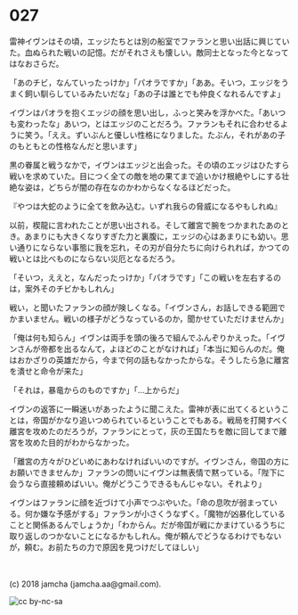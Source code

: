# 027

雷神イヴンはその頃，エッジたちとは別の船室でファランと思い出話に興じていた。血ぬられた戦いの記憶。だがそれさえも懐しい。敵同士となった今となってはなおさらだ。  

「あのチビ，なんていったっけか」「パオラですか」「ああ。そいつ，エッジをうまく飼い馴らしているみたいだな」「あの子は誰とでも仲良くなれるんですよ」  

イヴンはパオラを抱くエッジの顔を思い出し，ふっと笑みを浮かべた。「あいつも変わったな」あいつ，とはエッジのことだろう。ファランもそれに合わせるように笑う。「ええ。ずいぶんと優しい性格になりました。たぶん，それがあの子のもともとの性格なんだと思います」  

黒の眷属と戦うなかで，イヴンはエッジと出会った。その頃のエッジはひたすら戦いを求めていた。目につく全ての敵を地の果てまで追いかけ根絶やしにする壮絶な姿は，どちらが闇の存在なのかわからなくなるほどだった。  

『やつは大蛇のように全てを飲み込む。いずれ我らの脅威になるやもしれぬ』  

以前，楔龍に言われたことが思い出される。そして離宮で腕をつかまれたあのとき。あまりにも大きくなりすぎた力と裏腹に，エッジの心はあまりにも幼い。思い通りにならない事態に我を忘れ，その刃が自分たちに向けられれば，かつての戦いとは比べものにならない災厄となるだろう。  

「そいつ，ええと，なんだったっけか」「パオラです」「この戦いを左右するのは，案外そのチビかもしれん」  

戦い，と聞いたファランの顔が険しくなる。「イヴンさん，お話しできる範囲でかまいません。戦いの様子がどうなっているのか，聞かせていただけませんか」  

「俺は何も知らん」イヴンは両手を頭の後ろで組んでふんぞりかえった。「イヴンさんが帝都を出るなんて，よほどのことがなければ」「本当に知らんのだ。俺はおかざりの英雄だから，今まで何の話もなかったからな。そうしたら急に離宮を潰せと命令が来た」  

「それは，暴竜からのものですか」「…上からだ」  

イヴンの返答に一瞬迷いがあったように聞こえた。雷神が表に出てくるということは，帝国がかなり追いつめられているということでもある。戦局を打開すべく離宮を攻めたのだろうが，ファランにとって，灰の王国たちを敵に回してまで離宮を攻めた目的がわからなかった。  

「離宮の方々がひどいめにあわなければいいのですが。イヴンさん，帝国の方にお願いできませんか」ファランの問いにイヴンは無表情で黙っている。「陛下に会うなら直接頼めばいい。俺がどうこうできるもんじゃない。それより」  

イヴンはファランに顔を近づけて小声でつぶやいた。「命の息吹が弱まっている。何か嫌な予感がする」ファランが小さくうなずく。「魔物が凶暴化していることと関係あるんでしょうか」「わからん。だが帝国が戦にかまけているうちに取り返しのつかないことになるかもしれん。俺が頼んでどうなるわけでもないが，頼む。お前たちの力で原因を見つけだしてほしい」  

<br>  
<br>  
(c) 2018 jamcha (jamcha.aa@gmail.com).  

![cc by-nc-sa](http://i.creativecommons.org/l/by-nc-sa/4.0/88x31.png)